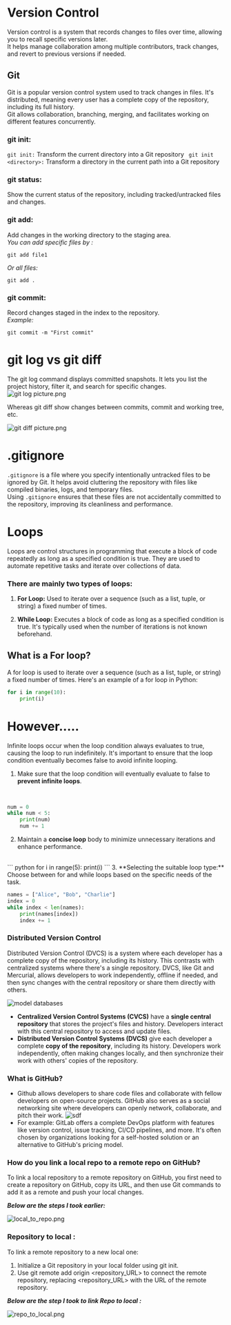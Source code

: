 # Version Control
Version control is a system that records changes to files over time, allowing you to recall specific versions later. <br> 
It helps manage collaboration among multiple contributors, track changes, and revert to previous versions if needed.

## Git
 Git is a popular version control system used to track changes in files. It's distributed, meaning every user has a complete copy of the repository, including its full history. <br> 
Git allows collaboration, branching, merging, and facilitates working on different features concurrently.

### git init: 

``` git init: ``` Transform the current directory into a Git repository
``` git init <directory>:``` Transform a directory in the current path into a Git repository


### git status:  
 Show the current status of the repository, including tracked/untracked files and changes.

### git add: 

Add changes in the working directory to the staging area. 
<br>
*You can add specific files by :*
```
git add file1 
```
*Or all files:* 
```
git add .
```

### git commit: 

Record changes staged in the index to the repository.
<br> *Example:*

```
git commit -m "First commit"
```

# git log vs git diff 
The git log command displays committed snapshots. It lets you list the project history, filter it, and search for specific changes. 
<br>
![git log picture.png](images/git%20log%20picture.png)

Whereas git diff show changes between commits, commit and working tree, etc.
<br>

![git diff picture.png](images/git%20diff%20picture.png)

# .gitignore

`.gitignore` is a file where you specify intentionally untracked files to be ignored by Git. It helps avoid cluttering the repository with files like compiled binaries, logs, and temporary files. 
<br> Using `.gitignore` ensures that these files are not accidentally committed to the repository, improving its cleanliness and performance.

# Loops

Loops are control structures in programming that execute a block of code repeatedly as long as a specified condition is true. They are used to automate repetitive tasks and iterate over collections of data.

### There are mainly two types of loops:

1. **For Loop:** Used to iterate over a sequence (such as a list, tuple, or string) a fixed number of times.

2. **While Loop:** Executes a block of code as long as a specified condition is true. It's typically used when the number of iterations is not known beforehand.

## What is a For loop?

A for loop is used to iterate over a sequence (such as a list, tuple, or string) a fixed number of times. Here's an example of a for loop in Python:

```python
for i in range(10):
    print(i)
``` 

# **However**.....
Infinite loops occur when the loop condition always evaluates to true, causing the loop to run indefinitely. It's important to ensure that the loop condition eventually becomes false to avoid infinite looping.

1. Make sure that the loop condition will eventually evaluate to false to **prevent infinite loops**. 
<br>

```python
num = 0
while num < 5:
    print(num)
    num += 1
   ```
    
2. Maintain a **concise loop** body to minimize unnecessary iterations and enhance performance. 
<br>
``` python
for i in range(5):
    print(i)
   ```
3. **Selecting the suitable loop type:** Choose between for and while loops based on the specific needs of the task.
<br>

``` python 
names = ["Alice", "Bob", "Charlie"]
index = 0
while index < len(names):
    print(names[index])
    index += 1
```
### Distributed Version Control

Distributed Version Control (DVCS) is a system where each developer has a complete copy of the repository, including its history. This contrasts with centralized systems where there's a single repository. DVCS, like Git and Mercurial, allows developers to work independently, offline if needed, and then sync changes with the central repository or share them directly with others.

![model databases](images/Model%20databases.png)
- **Centralized Version Control Systems (CVCS)** have a **single central repository** that stores the project's files and history. Developers interact with this central repository to access and update files. 
- **Distributed Version Control Systems (DVCS)** give each developer a complete **copy of the repository**, including its history. Developers work independently, often making changes locally, and then synchronize their work with others' copies of the repository.

### What is GitHub?

- Github allows developers to share code files and collaborate with fellow developers on open-source projects. GitHub also serves as a social networking site where developers can openly network, collaborate, and pitch their work.
![sdf](images/githubvsothers.jpg)
- For example: GitLab offers a complete DevOps platform with features like version control, issue tracking, CI/CD pipelines, and more. It's often chosen by organizations looking for a self-hosted solution or an alternative to GitHub's pricing model.


### How do you link a local repo to a remote repo on GitHub? 
 To link a local repository to a remote repository on GitHub, you first need to create a repository on GitHub, copy its URL, and then use Git commands to add it as a remote and push your local changes.
<br>

 ***Below are the steps I took earlier:***
<br>

![local_to_repo.png](images/local_to_repo.png)

### Repository to local :

To link a remote repository to a new local one:
1. Initialize a Git repository in your local folder using git init. 
2. Use git remote add origin <repository_URL> to connect the remote repository, replacing <repository_URL> with the URL of the remote repository.

***Below are the step I took to link Repo to local :***
<br>

![repo_to_local.png](images/repo_to_local.png) 

